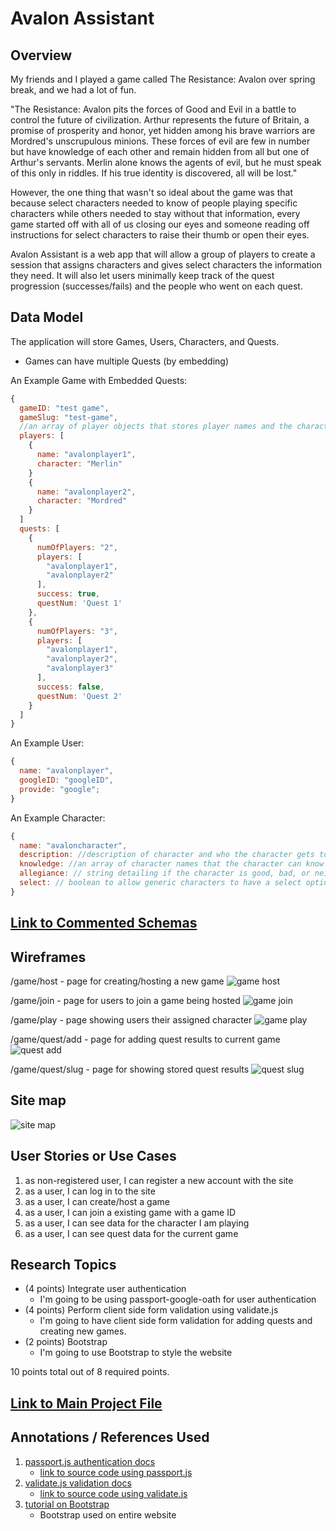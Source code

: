 # Avalon Assistant

## Overview

My friends and I played a game called The Resistance: Avalon over spring break, and we had a lot of fun.

"The Resistance: Avalon pits the forces of Good and Evil in a battle to control the future of civilization. Arthur represents the future of Britain, a promise of prosperity and honor, yet hidden among his brave warriors are Mordred's unscrupulous minions. These forces of evil are few in number but have knowledge of each other and remain hidden from all but one of Arthur's servants. Merlin alone knows the agents of evil, but he must speak of this only in riddles. If his true identity is discovered, all will be lost."

However, the one thing that wasn't so ideal about the game was that because select characters needed to know of people playing specific characters while others needed to stay without that information, every game started off with all of us closing our eyes and someone reading off instructions for select characters to raise their thumb or open their eyes.

Avalon Assistant is a web app that will allow a group of players to create a session that assigns characters and gives select characters the information they need. It will also let users minimally keep track of the quest progression (successes/fails) and the people who went on each quest.

## Data Model

The application will store Games, Users, Characters, and Quests.

* Games can have multiple Quests (by embedding)

An Example Game with Embedded Quests:

```javascript
{
  gameID: "test game",
  gameSlug: "test-game",
  //an array of player objects that stores player names and the characters they are playing
  players: [
    {
      name: "avalonplayer1",
      character: "Merlin"
    }
    {
      name: "avalonplayer2",
      character: "Mordred"
    }
  ]
  quests: [
    { 
      numOfPlayers: "2", 
      players: [
        "avalonplayer1",
        "avalonplayer2" 
      ], 
      success: true,
      questNum: 'Quest 1'
    },
    { 
      numOfPlayers: "3", 
      players: [
        "avalonplayer1",
        "avalonplayer2",
        "avalonplayer3"
      ], 
      success: false,
      questNum: 'Quest 2'
    }
  ]
}
```

An Example User:

```javascript
{
  name: "avalonplayer",
  googleID: "googleID",
  provide: "google";
}
```

An Example Character:

```javascript
{
  name: "avaloncharacter",
  description: //description of character and who the character gets to know
  knowledge: //an array of character names that the character can know
  allegiance: // string detailing if the character is good, bad, or neither
  select: // boolean to allow generic characters to have a select option so that more than one can be added to a game
}
```

## [Link to Commented Schemas](db.js) 

## Wireframes

/game/host - page for creating/hosting a new game
![game host](documentation/game-host.png)

/game/join - page for users to join a game being hosted
![game join](documentation/game-join.png)

/game/play - page showing users their assigned character
![game play](documentation/game-play.png)

/game/quest/add - page for adding quest results to current game
![quest add](documentation/game-quest-add.png)


/game/quest/slug - page for showing stored quest results
![quest slug](documentation/game-quest-slug.png)


## Site map

![site map](documentation/site-map.png)

## User Stories or Use Cases

1. as non-registered user, I can register a new account with the site
2. as a user, I can log in to the site
3. as a user, I can create/host a game
4. as a user, I can join a existing game with a game ID
5. as a user, I can see data for the character I am playing
6. as a user, I can see quest data for the current game

## Research Topics

* (4 points) Integrate user authentication
    * I'm going to be using passport-google-oath for user authentication
* (4 points) Perform client side form validation using validate.js
    * I'm going to have client side form validation for adding quests and creating new games.
* (2 points) Bootstrap
    * I'm going to use Bootstrap to style the website

10 points total out of 8 required points.

## [Link to Main Project File](app.js) 

## Annotations / References Used

1. [passport.js authentication docs](http://passportjs.org/docs) 
    - [link to source code using passport.js](app.js#L45-L102)
2. [validate.js validation docs](https://validatejs.org/) 
    - [link to source code using validate.js](public/lobbyValidate.js)
3. [tutorial on Bootstrap](https://getbootstrap.com/docs/4.1/components/alerts/) 
    - Bootstrap used on entire website